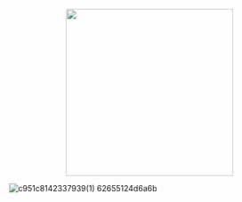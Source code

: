 <p align="center">
  <img src="https://github.com/user-attachments/assets/2f62e546-6d30-4200-9906-f8f9a26741a2" width="300">
</p>

![c951c8142337939(1) 62655124d6a6b]()
